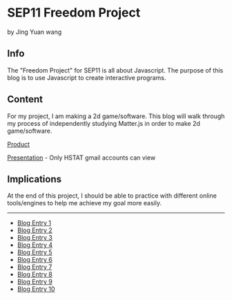 # SEP11 Freedom Project
by Jing Yuan wang   

## Info
The "Freedom Project" for SEP11 is all about Javascript. The purpose of this blog is to use Javascript to create interactive programs.

## Content
For my project, I am making a 2d game/software. This blog will walk through my process of independently studying Matter.js in order to make 2d game/software.

[Product](https://replit.com/@Jing_YuanYuan/freedom-project-sep11a)

[Presentation](https://docs.google.com/presentation/d/1NU_Fd_bK9NJukwh9aVBlNCvSu1ZE-bcftP7vUFzJsqE/edit?usp=sharing) - Only HSTAT gmail accounts can view

## Implications
At the end of this project, I should be able to practice with different online tools/engines to help me achieve my goal more easily. 

---

* [Blog Entry 1](entries/entry01.md)
* [Blog Entry 2](entries/entry02.md)
* [Blog Entry 3](entries/entry03.md)
* [Blog Entry 4](entries/entry04.md)
* [Blog Entry 5](entries/entry05.md)
* [Blog Entry 6](entries/entry06.md)
* [Blog Entry 7](entries/entry07.md)
* [Blog Entry 8](entries/entry08.md)
* [Blog Entry 9](entries/entry09.md)
* [Blog Entry 10](entries/entry10.md)